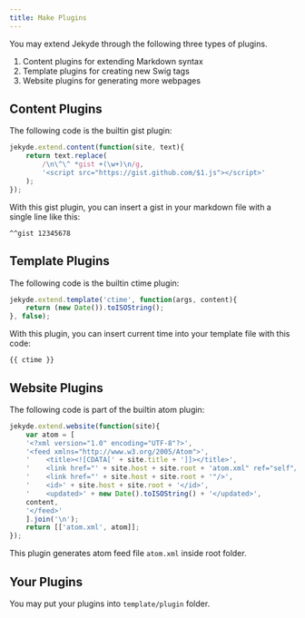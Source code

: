 ```yaml
---
title: Make Plugins
---
```


You may extend Jekyde through the following three types of plugins.

1. Content plugins for extending Markdown syntax
2. Template plugins for creating new Swig tags
3. Website plugins for generating more webpages

Content Plugins
---------------

The following code is the builtin gist plugin:

```javascript
jekyde.extend.content(function(site, text){
    return text.replace(
        /\n\^\^ *gist +(\w+)\n/g,
        '<script src="https://gist.github.com/$1.js"></script>'
    );
});
```

With this gist plugin, you can insert a gist in your markdown file with a single line like this:

    ^^gist 12345678

Template Plugins
----------------

The following code is the builtin ctime plugin:

```javascript
jekyde.extend.template('ctime', function(args, content){
    return (new Date()).toISOString();
}, false);
```

With this plugin, you can insert current time into your template file with this code:

    {{ ctime }}

Website Plugins
---------------

The following code is part of the builtin atom plugin:

```javascript
jekyde.extend.website(function(site){
    var atom = [
    '<?xml version="1.0" encoding="UTF-8"?>',
    '<feed xmlns="http://www.w3.org/2005/Atom">',
    '    <title><![CDATA[' + site.title + ']]></title>',
    '    <link href="' + site.host + site.root + 'atom.xml" ref="self"/>',
    '    <link href="' + site.host + site.root + '"/>',
    '    <id>' + site.host + site.root + '</id>',
    '    <updated>' + new Date().toISOString() + '</updated>',
    content,
    '</feed>'
    ].join('\n');
    return [['atom.xml', atom]];
});
```

This plugin generates atom feed file `atom.xml` inside root folder.

Your Plugins
------------

You may put your plugins into `template/plugin` folder.


